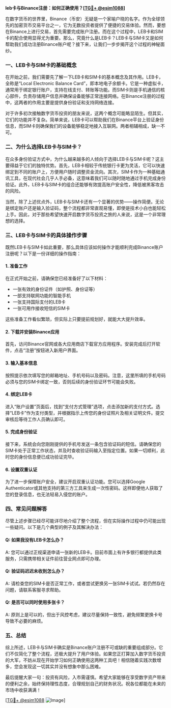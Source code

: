**leb卡与Binance注册：如何正确使用？[[TG💪+ @esim1088](https://t.me/s/esim1088)]**

在数字货币的世界里，Binance（币安）无疑是一个家喻户晓的名字。作为全球领先的加密货币交易平台之一，它为无数投资者提供了便捷的交易体验。然而，要想在Binance上进行交易，首先需要完成账户注册。而在这个过程中，LEB卡和SIM卡的配合使用显得尤为重要。那么，究竟什么是LEB卡？LEB卡与SIM卡又是如何帮助我们成功注册Binance账户呢？接下来，让我们一步步揭开这个过程的神秘面纱。

### 一、LEB卡与SIM卡的基础概念

在开始之前，我们需要先了解一下LEB卡和SIM卡的基本概念及其作用。LEB卡，全称是“Local Electronic Balance Card”，即本地电子余额卡。它是一种虚拟卡，通常用于绑定银行账户，支持在线支付、转账等功能。而SIM卡则是手机通信的核心部件，负责存储用户信息并确保设备能够正常连接网络。在Binance注册的过程中，这两者的作用主要是提供身份验证和支持网络连接。

对于许多初次接触数字货币投资的朋友来说，这两个概念可能略显陌生。但其实，它们的功能并不复杂。简单来说，LEB卡可以帮助我们在Binance平台上验证身份信息，而SIM卡则确保我们的设备能够稳定地接入互联网。两者相辅相成，缺一不可。

### 二、为什么选择LEB卡与SIM卡？

在众多身份验证方式中，为什么越来越多的人倾向于选择LEB卡与SIM卡呢？这主要得益于它们的独特优势。首先，LEB卡相较于传统银行卡更为灵活，它可以快速绑定到不同的账户上，方便用户随时调整资金流向。其次，SIM卡作为一种基础通讯工具，在现代社会几乎人手必备，这意味着我们可以随时随地通过手机完成身份验证。此外，LEB卡与SIM卡的组合还能够有效提高账户安全性，降低被黑客攻击的风险。

当然，除了上述优点外，LEB卡与SIM卡还有一个显著的优势——操作简便。无论是绑定账户还是输入验证码，整个流程都非常直观易懂，即使是技术小白也能轻松上手。因此，对于那些希望快速开启数字货币投资之旅的人来说，这是一个非常理想的选择。

### 三、LEB卡与SIM卡的具体操作步骤

既然LEB卡与SIM卡如此重要，那么具体应该如何操作才能顺利完成Binance账户注册呢？以下是一份详细的操作指南：

#### 1. 准备工作
在正式开始之前，请确保您已经准备好了以下材料：
- 一张有效的身份证件（如护照、身份证等）
- 一部支持联网功能的智能手机
- 一张支持国际支付的LEB卡
- 一张可用作接收短信的SIM卡

这些准备工作看似繁琐，但实际上只要提前规划好，就能大大提升效率。

#### 2. 下载并安装Binance应用
首先，访问Binance官网或各大应用商店下载官方应用程序。安装完成后打开软件，点击“注册”按钮进入新用户界面。

#### 3. 输入基本信息
按照提示依次填写您的邮箱地址、手机号码以及密码。注意，这里所填的手机号码必须与您的SIM卡绑定一致，否则后续的身份验证环节可能会失败。

#### 4. 绑定LEB卡
进入“账户设置”页面后，找到“支付方式管理”选项，点击添加新的支付方式。选择“LEB卡”作为支付类型，并根据指示上传您的身份证照片及相关证明文件。提交审核后等待工作人员确认即可。

#### 5. 完成身份验证
接下来，系统会向您刚刚提供的手机号发送一条包含验证码的短信。请确保您的SIM卡处于正常工作状态，并及时查收验证码输入至指定位置。如果一切顺利，此时您的身份信息便已成功验证完毕。

#### 6. 设置双重认证
为了进一步保障账户安全，建议开启双重认证功能。您可以选择Google Authenticator或其他支持的第三方工具来生成一次性密码。这样即便他人获取了您的登录信息，也无法轻易入侵您的账户。

### 四、常见问题解答

尽管上述步骤已经尽可能详尽地介绍了整个流程，但在实际操作过程中仍可能出现一些疑问。以下是几个典型的例子及其解决办法：

#### Q: 如果我没有LEB卡怎么办？
A: 您可以通过正规渠道申请一张新的LEB卡。目前市面上有许多银行都提供此类服务，只需携带相关证件前往营业网点即可办理。

#### Q: 验证码迟迟未收到怎么办？
A: 请检查您的SIM卡是否正常工作，或者尝试更换另一张SIM卡试试。若仍然存在问题，请联系客服寻求帮助。

#### Q: 是否可以同时使用多张卡？
A: 原则上是可以的，但出于风控考虑，建议尽量保持一致性，避免频繁更换卡号导致不必要的麻烦。

### 五、总结

综上所述，LEB卡与SIM卡确实是Binance账户注册不可或缺的重要组成部分。它们不仅简化了整个流程，还极大提升了用户体验。如果您正打算加入数字货币投资的大军，不妨从现在开始学习如何正确使用这两种工具吧！相信随着实践次数增多，您会发现这一切其实并没有想象中那么困难。

最后提醒大家一句：投资有风险，入市需谨慎。希望大家能够在享受数字资产带来的便利之余，始终保持理性态度，合理规划自己的财务状况。祝各位都能在未来的市场中收获满满！

[[TG💪+ @esim1088](https://t.me/s/esim1088) ![Image](https://i.postimg.cc/4NQfJmqS/Snipaste-2025-05-13-00-14-12.png)]